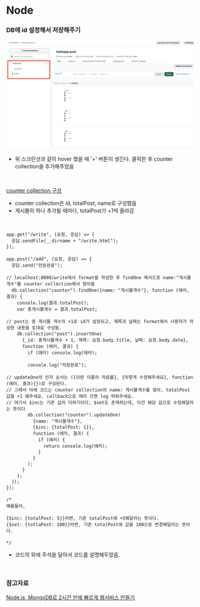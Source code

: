 # Node

### DB에 id 설정해서 저장해주기

![collection add](./screen/mongodb%20atlas%20collection%20add.png)

- 위 스크린샷과 같이 hover 했을 때 '+' 버튼이 생긴다. 클릭한 후 counter collection을 추가해주었음

<br>

[counter collection 구성](./screen/counter%20collection%20%EA%B5%AC%EC%84%B1.png)

- counter collection은 id, totalPost, name로 구성했음
- 게시물이 하나 추가될 때마다, totalPost가 +1씩 올라감

<br>

```JS
app.get("/write", (요청, 응답) => {
  응답.sendFile(__dirname + "/write.html");
});

app.post("/add", (요청, 응답) => {
  응답.send("전송완료");

// localhost:8080/write에서 format을 작성한 후 findOne 메서드로 name:"게시물개수"를 counter collection에서 찾아옴
  db.collection("counter").findOne({name: "게시물개수"}, function (에러, 결과) {
    console.log(결과.totalPost);
    var 총게시물개수 = 결과.totalPost;

// post는 총 게시물 개수의 +1로 id가 설정되고, 제목과 날짜는 format에서 사용자가 작성한 내용을 토대로 구성됨.
    db.collection("post").insertOne(
      {_id: 총게시물개수 + 1, 제목: 요청.body.title, 날짜: 요청.body.date},
      function (에러, 결과) {
        if (에러) console.log(에러);

        console.log("저장완료");

// updateOne의 인자 순서는 ({이런 이름의 자료를}, {이렇게 수정해주세요}, function (에러, 결과){})로 구성된다.
// 그래서 아래 코드는 counter collection의 name: 게시물개수를 찾아, totalPost 값을 +1 해주세요. callback으로 에러 뜨면 log 띄워주세요.
// 여기서 $inc는 기존 값의 더하기이다, $set도 존재하는데, 이건 해당 값으로 수정해달라는 뜻이다
        db.collection("counter").updateOne(
          {name: "게시물개수"},
          {$inc: {totalPost: 1}},
          function (에러, 결과) {
            if (에러) {
              return console.log(에러);
            }
          }
        );
      }
    );
  });
});

/*
예를들어,

{$inc: {totalPost: 5}}라면, 기존 totalPost에 +5해달라는 뜻이다.
{$set: {totlaPost: 100}}라면, 기존 totalPost에 값을 100으로 변경해달라는 뜻이다.

*/
```

- 코드의 위에 주석을 달아서 코드를 설명해두었음.

<br>

### 참고자료

[Node.js, MongoDB로 2시간 만에 빠르게 웹서비스 만들기](https://codingapple.com/course/node-express-mongodb-server/)
